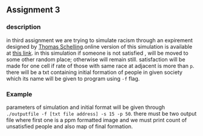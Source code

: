 ## Assignment 3
### description

in third assignment we are trying to simulate racism through an expirement designed by [Thomas Schelling](https://en.wikipedia.org/wiki/Thomas_Schelling).online version of this simulation is available at [this link](http://nifty.stanford.edu/2014/mccown-schelling-model-segregation/).
in this simulation if someone is not satisfied , will be moved to some other random place; otherwise will remain still. satisfaction will be made for one cell if rate of those with same race at adjacent is more than `p`.
there will be a txt containing initial formation of people in given society which its name will be given to program using `-f` flag.

### Example
parameters of simulation and initial format will be given through `./outputfile -f [txt file address] -s 15 -p 50`. there must be two output file where first one is a ppm formatted image and we must print count of unsatisfied people and also map of final formation.
